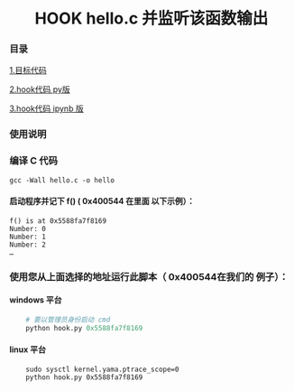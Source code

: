 <div align="center"><h1>HOOK hello.c 并监听该函数输出</h1></div>



### 目录

[1.目标代码](./hello.c)

[2.hook代码 py版](./hook.py)

[3.hook代码 ipynb 版](./hook.ipynb)


### 使用说明

### 编译 C 代码
```
gcc -Wall hello.c -o hello  
```
#### 启动程序并记下 f() ( 0x400544 在里面 以下示例）： 
```
f() is at 0x5588fa7f8169
Number: 0
Number: 1
Number: 2
…
```
### 使用您从上面选择的地址运行此脚本（ 0x400544在我们的 例子）：
#### windows 平台
``` python
    # 要以管理员身份启动 cmd
    python hook.py 0x5588fa7f8169
```
#### linux 平台
```
    sudo sysctl kernel.yama.ptrace_scope=0
    python hook.py 0x5588fa7f8169
```